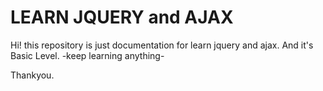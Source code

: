 # LEARN JQUERY and AJAX

Hi! this repository is just documentation for learn jquery and ajax. And it's Basic Level.
-keep learning anything-

Thankyou.
